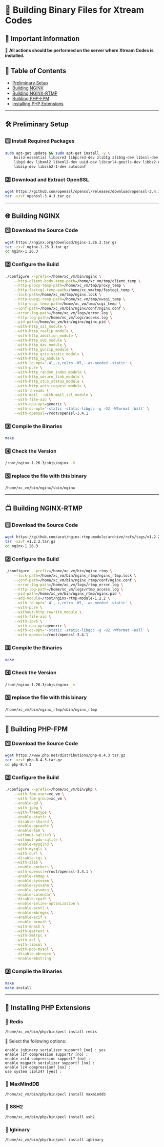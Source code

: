 # 🔧 **Building Binary Files for Xtream Codes**  

## 📌 **Important Information**  
📌 **All actions should be performed on the server where Xtream Codes is installed.**  

## 📖 **Table of Contents**  
- [Preliminary Setup](#-preliminary-setup)  
- [Building NGINX](#-building-nginx)  
- [Building NGINX-RTMP](#-building-nginx-rtmp)  
- [Building PHP-FPM](#-building-php-fpm)  
- [Installing PHP Extensions](#-installing-php-extensions)  

---

## 🛠 **Preliminary Setup**  

### 1️⃣ **Install Required Packages**  
```sh
sudo apt-get update && sudo apt-get install -y \
    build-essential libpcre3 libpcre3-dev zlib1g zlib1g-dev libssl-dev \
    libgd-dev libxml2 libxml2-dev uuid-dev libcurl4-gnutls-dev libbz2-dev \
    libzip-dev libssh2-1-dev autoconf
```

### 2️⃣ **Download and Extract OpenSSL**  
```sh
wget https://github.com/openssl/openssl/releases/download/openssl-3.4.1/openssl-3.4.1.tar.gz
tar -xzvf openssl-3.4.1.tar.gz
```

---

## 🌐 **Building NGINX**  

### 1️⃣ **Download the Source Code**  
```sh
wget https://nginx.org/download/nginx-1.26.3.tar.gz
tar -zxvf nginx-1.26.3.tar.gz
cd nginx-1.26.3
```

### 2️⃣ **Configure the Build**  
```sh
./configure --prefix=/home/xc_vm/bin/nginx \
    --http-client-body-temp-path=/home/xc_vm/tmp/client_temp \
    --http-proxy-temp-path=/home/xc_vm/tmp/proxy_temp \
    --http-fastcgi-temp-path=/home/xc_vm/tmp/fastcgi_temp \
    --lock-path=/home/xc_vm/tmp/nginx.lock \
    --http-uwsgi-temp-path=/home/xc_vm/tmp/uwsgi_temp \
    --http-scgi-temp-path=/home/xc_vm/tmp/scgi_temp \
    --conf-path=/home/xc_vm/bin/nginx/conf/nginx.conf \
    --error-log-path=/home/xc_vm/logs/error.log \
    --http-log-path=/home/xc_vm/logs/access.log \
    --pid-path=/home/xc_vm/bin/nginx/nginx.pid \
    --with-http_ssl_module \
    --with-http_realip_module \
    --with-http_addition_module \
    --with-http_sub_module \
    --with-http_dav_module \
    --with-http_gunzip_module \
    --with-http_gzip_static_module \
    --with-http_v2_module \
    --with-ld-opt='-Wl,-z,relro -Wl,--as-needed -static' \
    --with-pcre \
    --with-http_random_index_module \
    --with-http_secure_link_module \
    --with-http_stub_status_module \
    --with-http_auth_request_module \
    --with-threads \
    --with-mail --with-mail_ssl_module \
    --with-file-aio \
    --with-cpu-opt=generic \
    --with-cc-opt='-static -static-libgcc -g -O2 -Wformat -Wall' \
    --with-openssl=/root/openssl-3.4.1
```

### 3️⃣ **Compile the Binaries**  
```sh
make
```

### 4️⃣ **Check the Version**  
```sh
/root/nginx-1.26.3/objs/nginx -V
```

### 5️⃣ **replace the file with this binary**
```
/home/xc_vm/bin/nginx/sbin/nginx
```

---

## 📺 **Building NGINX-RTMP**  

### 1️⃣ **Download the Source Code**  
```sh
wget https://github.com/arut/nginx-rtmp-module/archive/refs/tags/v1.2.2.tar.gz
tar -xzvf v1.2.2.tar.gz
cd nginx-1.26.3
```

### 2️⃣ **Configure the Build**  
```sh
./configure --prefix=/home/xc_vm/bin/nginx_rtmp \
    --lock-path=/home/xc_vm/bin/nginx_rtmp/nginx_rtmp.lock \
    --conf-path=/home/xc_vm/bin/nginx_rtmp/conf/nginx.conf \
    --error-log-path=/home/xc_vm/logs/rtmp_error.log \
    --http-log-path=/home/xc_vm/logs/rtmp_access.log \
    --pid-path=/home/xc_vm/bin/nginx_rtmp/nginx.pid \
    --add-module=/root/nginx-rtmp-module-1.2.2 \
    --with-ld-opt='-Wl,-z,relro -Wl,--as-needed -static' \
    --with-pcre \
    --without-http_rewrite_module \
    --with-file-aio \
    --with-ipv6 \
    --with-cpu-opt=generic \
    --with-cc-opt='-static -static-libgcc -g -O2 -Wformat -Wall' \
    --with-openssl=/root/openssl-3.4.1
```

### 3️⃣ **Compile the Binaries**  
```sh
make
```

### 4️⃣ **Check the Version**  
```sh
/root/nginx-1.26.3/objs/nginx -v
```

### 5️⃣ **replace the file with this binary**
```
/home/xc_vm/bin/nginx_rtmp/sbin/nginx_rtmp
```

---

## 🐘 **Building PHP-FPM**  

### 1️⃣ **Download the Source Code**  
```sh
wget https://www.php.net/distributions/php-8.4.3.tar.gz
tar -xzvf php-8.4.3.tar.gz
cd php-8.4.3
```

### 2️⃣ **Configure the Build**  
```sh
./configure --prefix=/home/xc_vm/bin/php \
    --with-fpm-user=xc_vm \
    --with-fpm-group=xc_vm \
    --enable-gd \
    --with-jpeg \
    --with-freetype \
    --enable-static \
    --disable-shared \
    --enable-opcache \
    --enable-fpm \
    --without-sqlite3 \
    --without-pdo-sqlite \
    --enable-mysqlnd \
    --with-mysqli \
    --with-curl \
    --disable-cgi \
    --with-zlib \
    --enable-sockets \
    --with-openssl=/root/openssl-3.4.1 \
    --enable-shmop \
    --enable-sysvsem \
    --enable-sysvshm \
    --enable-sysvmsg \
    --enable-calendar \
    --disable-rpath \
    --enable-inline-optimization \
    --enable-pcntl \
    --enable-mbregex \
    --enable-exif \
    --enable-bcmath \
    --with-mhash \
    --with-gettext \
    --with-xmlrpc \
    --with-xsl \
    --with-libxml \
    --with-pdo-mysql \
    --disable-mbregex \
    --enable-mbstring
```

### 3️⃣ **Compile the Binaries**  
```sh
make
make install
```

---

## 🔌 **Installing PHP Extensions**  

### 📌 **Redis**  
```sh
/home/xc_vm/bin/php/bin/pecl install redis
```

🔹 Select the following options:  
```
enable igbinary serializer support? [no] : yes
enable lzf compression support? [no] : 
enable zstd compression support? [no] : 
enable msgpack serializer support? [no] :
enable lz4 compression? [no] : 
use system liblz4? [yes] : 
```

### 📌 **MaxMindDB**  
```sh
/home/xc_vm/bin/php/bin/pecl install maxminddb
```

### 📌 **SSH2**  
```sh
/home/xc_vm/bin/php/bin/pecl install ssh2
```

### 📌 **Igbinary**  
```sh
/home/xc_vm/bin/php/bin/pecl install igbinary
```